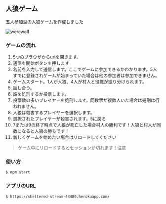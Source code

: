 ## 人狼ゲーム
五人参加型の人狼ゲームを作成しました

![werewolf](https://user-images.githubusercontent.com/57054489/96987017-64126100-155d-11eb-9653-2860cfc1bcdf.gif)

### ゲームの流れ
1. 5つのブラウザからurlを開きます。
2. 通信を開始ボタンを押します
3. 名前を入力して送信します。ここでゲームに参加できるかわかります。5人すでに登録されゲームが始まっていた場合は他の参加者は参加できません。
4. ゲームスタート。1人が人狼、4人が村人と役職が振り分けられます。
5. 話し合う。
6. 誰を処刑するか投票します。
7. 投票数の多いプレイヤーを処刑します。同数票が複数人いた場合は処刑は行われません。
8. 人狼は殺害するプレイヤーを選択します。
9. 選択されたプレイヤーが殺害されます。5に戻る
10. 7または9の終了時点で人狼が死亡した場合村人の勝利です！人狼と村人が同数になると人狼の勝ちです！
11. 新しくゲームを始めたい場合はリロードしてください
> ゲーム中にリロードするとセッションが切れます！注意

### 使い方
```js
$ npm start
```

### アプリのURL
```bash
$ https://sheltered-stream-44480.herokuapp.com/
```